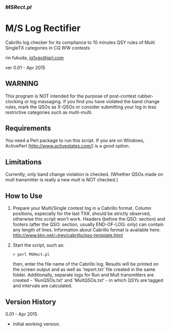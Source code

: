 ### _MSRect.pl_
M/S Log Rectifier
=================
Cabrillo log checker for its compliance to 10 minutes QSY rules
of Multi SingleTX categories in CQ WW contests

rin fukuda, jg1vgx@jarl.com

ver 0.01 - Apr 2015

WARNING
-------
This program is NOT intended for the purpose of post-contest rubber-clocking or log massaging.
If you find you have violated the band change rules, mark the QSOs as X-QSOs or consider submitting your log in less restrictive categories such as multi-multi.

Requirements
------------
You need a Perl package to run this script. If you are on Windows, ActivePerl (http://www.activestates.com/) is a good option. 

Limitations
-----------
Currently, only band change violation is checked. (Whether QSOs made on mult transmitter is really a new mult is NOT checked.)

How to Use
----------
1. Prepare your Multi/Single contest log in a Cabrillo format. Column positions, especially for the last TX#, should be strictly observed, otherwise this script won't work. Headers (before the QSO: section) and footers (after the QSO: section, usually END-OF-LOG: only) can contain any length of lines.
Information about Cabrillo format is available here.
http://www.kkn.net/~trey/cabrillo/qso-template.html

2. Start the script, such as:

    ```
    > perl MSRect.pl
    ```
    
    then, enter the file name of the Cabrillo log.
    Results will be printed on the screen output and as well as 'report.txt' file created in the same folder. Additionally, separate logs for Run and Mult transmitters are created - 'RunQSOs.txt' and 'MultQSOs.txt' - in which QSYs are tagged and intervals are calculated. 

Version History
---------------
0.01 - Apr 2015
- Initial working version.
